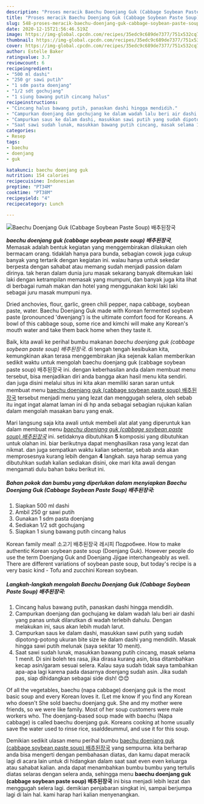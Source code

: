 ```yaml
---
description: "Proses meracik Baechu Doenjang Guk (Cabbage Soybean Paste Soup) 배추된장국 Lezat"
title: "Proses meracik Baechu Doenjang Guk (Cabbage Soybean Paste Soup) 배추된장국 Lezat"
slug: 548-proses-meracik-baechu-doenjang-guk-cabbage-soybean-paste-soup-lezat
date: 2020-12-15T21:56:46.519Z
image: https://img-global.cpcdn.com/recipes/35edc9c689de7377/751x532cq70/baechu-doenjang-guk-cabbage-soybean-paste-soup-배추된장국-foto-resep-utama.jpg
thumbnail: https://img-global.cpcdn.com/recipes/35edc9c689de7377/751x532cq70/baechu-doenjang-guk-cabbage-soybean-paste-soup-배추된장국-foto-resep-utama.jpg
cover: https://img-global.cpcdn.com/recipes/35edc9c689de7377/751x532cq70/baechu-doenjang-guk-cabbage-soybean-paste-soup-배추된장국-foto-resep-utama.jpg
author: Estelle Baker
ratingvalue: 3.7
reviewcount: 6
recipeingredient:
- "500 ml dashi"
- "250 gr sawi putih"
- "1 sdm pasta doenjang"
- "1/2 sdt gochujang"
- "1 siung bawang putih cincang halus"
recipeinstructions:
- "Cincang halus bawang putih, panaskan dashi hingga mendidih."
- "Campurkan doenjang dan gochujang ke dalam wadah lalu beri air dashi yang panas untuk dilarutkan di wadah terlebih dahulu. Dengan melakukan ini, saus akan lebih mudah larut."
- "Campurkan saus ke dalam dashi, masukkan sawi putih yang sudah dipotong-potong ukuran bite size ke dalam dashi yang mendidih. Masak hingga sawi putih melunak (saya sekitar 10 menit)."
- "Saat sawi sudah lunak, masukkan bawang putih cincang, masak selama 1 menit. Di sini boleh tes rasa, jika dirasa kurang asin, bisa ditambahkan kecap asin/garam sesuai selera. Kalau saya sudah tidak saya tambahkan apa-apa lagi karena pada dasarnya doenjang sudah asin. Jika sudah pas, siap dihidangkan sebagai side dish! 😊😊"
categories:
- Resep
tags:
- baechu
- doenjang
- guk

katakunci: baechu doenjang guk 
nutrition: 154 calories
recipecuisine: Indonesian
preptime: "PT34M"
cooktime: "PT38M"
recipeyield: "4"
recipecategory: Lunch

---
```



![Baechu Doenjang Guk (Cabbage Soybean Paste Soup) 배추된장국](https://img-global.cpcdn.com/recipes/35edc9c689de7377/751x532cq70/baechu-doenjang-guk-cabbage-soybean-paste-soup-배추된장국-foto-resep-utama.jpg)

<b><i>baechu doenjang guk (cabbage soybean paste soup) 배추된장국</i></b>, Memasak adalah bentuk kegiatan yang menggembirakan dilakukan oleh bermacam orang. tidaklah hanya para bunda, sebagian cowok juga cukup banyak yang tertarik dengan kegiatan ini. walau hanya untuk sekedar berpesta dengan sahabat atau memang sudah menjadi passion dalam dirinya. tak heran dalam dunia juru masak sekarang banyak ditemukan laki laki dengan ketrampilan memasak yang mumpuni, dan banyak juga kita lihat di berbagai rumah makan dan hotel yang menggunakan koki laki laki sebagai juru masak mumpuni nya.

Dried anchovies, flour, garlic, green chili pepper, napa cabbage, soybean paste, water. Baechu Doenjang Guk made with Korean fermented soybean paste (pronounced &#39;dwenjang&#39;) is the ultimate comfort food for Koreans. A bowl of this cabbage soup, some rice and kimchi will make any Korean&#39;s mouth water and take them back home when they taste it.

Baik, kita awali ke perihal bumbu makanan <i>baechu doenjang guk (cabbage soybean paste soup) 배추된장국</i>. di tengah tengah kesibukan kita, kemungkinan akan terasa menggembirakan jika sejenak kalian memberikan sedikit waktu untuk mengolah baechu doenjang guk (cabbage soybean paste soup) 배추된장국 ini. dengan keberhasilan anda dalam membuat menu tersebut, bisa menjadikan diri anda bangga akan hasil menu kita sendiri. dan juga disini melalui situs ini kita akan memiliki saran saran untuk membuat menu <u>baechu doenjang guk (cabbage soybean paste soup) 배추된장국</u> tersebut menjadi menu yang lezat dan menggugah selera, oleh sebab itu ingat ingat alamat laman ini di hp anda sebagai sebagian rujukan kalian dalam mengolah masakan baru yang enak.


Mari langsung saja kita awali untuk membeli alat alat yang diperuntuk kan dalam membuat menu <u><i>baechu doenjang guk (cabbage soybean paste soup) 배추된장국</i></u> ini. setidaknya dibutuhkan <b>5</b> komposisi yang dibutuhkan untuk olahan ini. biar berikutnya dapat menghasilkan rasa yang lezat dan nikmat. dan juga sempatkan waktu kalian sebentar, sebab anda akan memprosesnya kurang lebih dengan <b>4</b> langkah. saya harap semua yang dibutuhkan sudah kalian sediakan disini, oke mari kita awali dengan mengamati dulu bahan baku berikut ini.

<!--inarticleads1-->

##### Bahan pokok dan bumbu yang diperlukan dalam menyiapkan Baechu Doenjang Guk (Cabbage Soybean Paste Soup) 배추된장국:

1. Siapkan 500 ml dashi
1. Ambil 250 gr sawi putih
1. Gunakan 1 sdm pasta doenjang
1. Sediakan 1/2 sdt gochujang
1. Siapkan 1 siung bawang putih cincang halus


Korean family meal! 소고기 배추된장국 레시피 Подробнее. How to make authentic Korean soybean paste soup (Doenjang Guk). However people do use the term Doenjang Guk and Doenjang Jjigae interchangeably as well. There are different variations of soybean paste soup, but today&#39;s recipe is a very basic kind - Tofu and zucchini Korean soybean. 

<!--inarticleads2-->

##### Langkah-langkah mengolah Baechu Doenjang Guk (Cabbage Soybean Paste Soup) 배추된장국:

1. Cincang halus bawang putih, panaskan dashi hingga mendidih.
1. Campurkan doenjang dan gochujang ke dalam wadah lalu beri air dashi yang panas untuk dilarutkan di wadah terlebih dahulu. Dengan melakukan ini, saus akan lebih mudah larut.
1. Campurkan saus ke dalam dashi, masukkan sawi putih yang sudah dipotong-potong ukuran bite size ke dalam dashi yang mendidih. Masak hingga sawi putih melunak (saya sekitar 10 menit).
1. Saat sawi sudah lunak, masukkan bawang putih cincang, masak selama 1 menit. Di sini boleh tes rasa, jika dirasa kurang asin, bisa ditambahkan kecap asin/garam sesuai selera. Kalau saya sudah tidak saya tambahkan apa-apa lagi karena pada dasarnya doenjang sudah asin. Jika sudah pas, siap dihidangkan sebagai side dish! 😊😊


Of all the vegetables, baechu (napa cabbage) doenjang guk is the most basic soup and every Korean loves it. (Let me know if you find any Korean who doesn&#39;t She sold baechu doenjang guk. She and my mother were friends, so we were like family. Most of her soup customers were male workers who. The doenjang-based soup made with baechu (Napa cabbage) is called baechu doenjang guk. Koreans cooking at home usually save the water used to rinse rice, ssalddeummul, and use it for this soup. 

Demikian sedikit ulasan menu perihal bumbu <u>baechu doenjang guk (cabbage soybean paste soup) 배추된장국</u> yang sempurna. kita berharap anda bisa mengerti dengan pembahasan diatas, dan kamu dapat meracik lagi di acara lain untuk di hidangkan dalam saat saat even even keluarga atau sahabat kalian. anda dapat menambahkan bumbu bumbu yang tertulis diatas selaras dengan selera anda, sehingga menu <b>baechu doenjang guk (cabbage soybean paste soup) 배추된장국</b> ini bisa menjadi lebih lezat dan menggugah selera lagi. demikian penjabaran singkat ini, sampai berjumpa lagi di lain hal. kami harap hari kalian menyenangkan.
